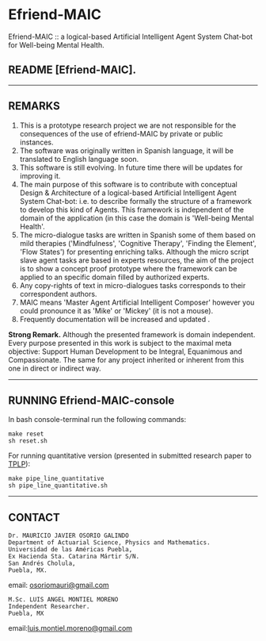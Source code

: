 # Efriend-MAIC

Efriend-MAIC :: a logical-based Artificial Intelligent Agent System Chat-bot for Well-being Mental Health.

## README [Efriend-MAIC]. 


---
REMARKS
---
1. This is a prototype research project we are not responsible for the consequences of the use of efriend-MAIC by private or public instances. 
2. The software was originally written in Spanish language, it will be translated to English language soon.
3. This software is still evolving. In future time there will be updates for improving it.
4. The main purpose of this software is to contribute with conceptual Design & Architecture of a logical-based Artificial Intelligent Agent System Chat-bot: i.e. to describe formally the structure of a framework to develop this kind of Agents.
This framework is independent of the domain of the application (in this case the domain is 'Well-being Mental Health'.
5. The micro-dialogue tasks are written in Spanish some of them based on mild therapies ('Mindfulness', 'Cognitive Therapy', 'Finding the Element', 'Flow States') for presenting enriching talks. Although the micro script slave agent tasks are based in experts resources, the aim of the project is to show a concept proof prototype where the framework can be applied to an specific domain filled by authorized experts.
6. Any copy-rights of text in micro-dialogues tasks corresponds to their correspondent authors.
7. MAIC means 'Master Agent Artificial Intelligent Composer' however you could pronounce it as 'Mike' or 'Mickey' (it is not a mouse).
8. Frequently documentation will be increased and updated .

**Strong Remark.** Although the presented framework is domain independent. Every purpose presented in this work is subject to the maximal meta objective: Support Human Development to be Integral, Equanimous and Compassionate. The same for any project inherited or inherent from this one in direct or indirect way.

---
RUNNING Efriend-MAIC-console
---

In bash console-terminal run the following commands: 

```
make reset
sh reset.sh
```

For running quantitative version (presented in submitted research paper to [TPLP](https://www.cambridge.org/core/journals/theory-and-practice-of-logic-programming)):

```
make pipe_line_quantitative
sh pipe_line_quantitative.sh
```

---
CONTACT
---
```
Dr. MAURICIO JAVIER OSORIO GALINDO
Department of Actuarial Science, Physics and Mathematics.
Universidad de las Américas Puebla, 
Ex Hacienda Sta. Catarina Mártir S/N. 
San Andrés Cholula, 
Puebla, MX.
```
email: osoriomauri@gmail.com

```
M.Sc. LUIS ANGEL MONTIEL MORENO 
Independent Researcher.
Puebla, MX
```
email:luis.montiel.moreno@gmail.com
